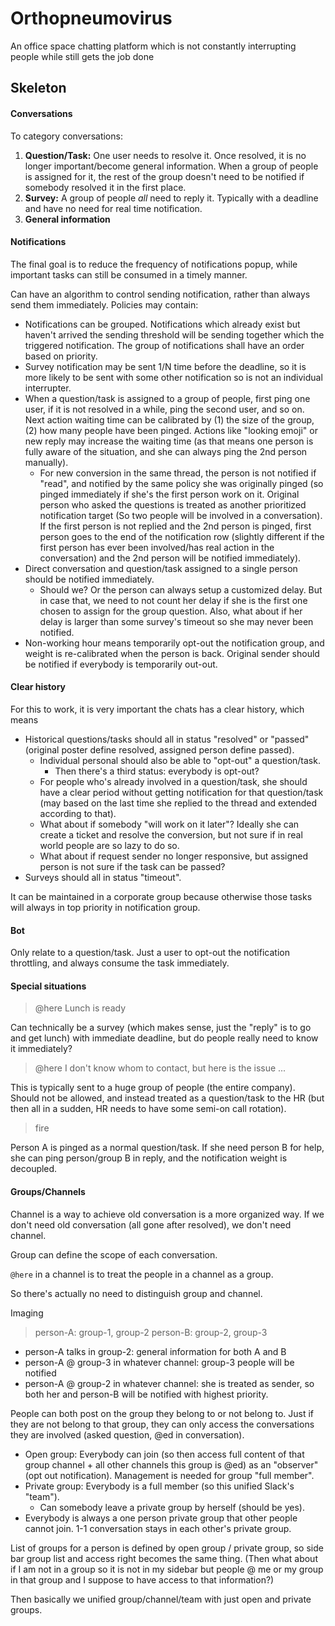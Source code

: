 # Orthopneumovirus

An office space chatting platform which is not constantly interrupting people while still gets the job done

## Skeleton

#### Conversations

To category conversations:

1. **Question/Task:** One user needs to resolve it. Once resolved, it is no longer important/become general information. When a group of people is assigned for it, the rest of the group doesn't need to be notified if somebody resolved it in the first place.
2. **Survey:** A group of people *all* need to reply it. Typically with a deadline and have no need for real time notification.
3. **General information**

#### Notifications

The final goal is to reduce the frequency of notifications popup, while important tasks can still be consumed in a timely manner.

Can have an algorithm to control sending notification, rather than always send them immediately. Policies may contain:

* Notifications can be grouped. Notifications which already exist but haven't arrived the sending threshold will be sending together which the triggered notification. The group of notifications shall have an order based on priority.
* Survey notification may be sent 1/N time before the deadline, so it is more likely to be sent with some other notification so is not an individual interrupter.
* When a question/task is assigned to a group of people, first ping one user, if it is not resolved in a while, ping the second user, and so on. Next action waiting time can be calibrated by (1) the size of the group, (2) how many people have been pinged. Actions like "looking emoji" or new reply may increase the waiting time (as that means one person is fully aware of the situation, and she can always ping the 2nd person manually).
	* For new conversion in the same thread, the person is not notified if "read", and notified by the same policy she was originally pinged (so pinged immediately if she's the first person work on it. Original person who asked the questions is treated as another prioritized notification target (So two people will be involved in a conversation). If the first person is not replied and the 2nd person is pinged, first person goes to the end of the notification row (slightly different if the first person has ever been involved/has real action in the conversation) and the 2nd person will be notified immediately). 
* Direct conversation and question/task assigned to a single person should be notified immediately.
	* Should we? Or the person can always setup a customized delay. But in case that, we need to not count her delay if she is the first one chosen to assign for the group question. Also, what about if her delay is larger than some survey's timeout so she may never been notified.
* Non-working hour means temporarily opt-out the notification group, and weight is re-calibrated when the person is back. Original sender should be notified if everybody is temporarily out-out.

#### Clear history

For this to work, it is very important the chats has a clear history, which means 

* Historical questions/tasks should all in status "resolved" or "passed" (original poster define resolved, assigned person define passed).
	* Individual personal should also be able to "opt-out" a question/task.
		* Then there's a third status: everybody is opt-out?
	* For people who's already involved in a question/task, she should have a clear period without getting notification for that question/task (may based on the last time she replied to the thread and extended according to that).
	* What about if somebody "will work on it later"? Ideally she can create a ticket and resolve the conversion, but not sure if in real world people are so lazy to do so.
	* What about if request sender no longer responsive, but assigned person is not sure if the task can be passed?
* Surveys should all in status "timeout".

It can be maintained in a corporate group because otherwise those tasks will always in top priority in notification group. 

#### Bot

Only relate to a question/task. Just a user to opt-out the notification throttling, and always consume the task immediately.

#### Special situations

> @here Lunch is ready

Can technically be a survey (which makes sense, just the "reply" is to go and get lunch) with immediate deadline, but do people really need to know it immediately?

> @here I don't know whom to contact, but here is the issue ...

This is typically sent to a huge group of people (the entire company). Should not be allowed, and instead treated as a question/task to the HR (but then all in a sudden, HR needs to have some semi-on call rotation).

> fire

Person A is pinged as a normal question/task. If she need person B for help, she can ping person/group B in reply, and the notification weight is decoupled.

#### Groups/Channels

Channel is a way to achieve old conversation is a more organized way. If we don't need old conversation (all gone after resolved), we don't need channel.

Group can define the scope of each conversation.

`@here` in a channel is to treat the people in a channel as a group.

So there's actually no need to distinguish group and channel. 

Imaging

> person-A: group-1, group-2
> person-B: group-2, group-3

* person-A talks in group-2: general information for both A and B
* person-A @ group-3 in whatever channel: group-3 people will be notified
* person-A @ group-2 in whatever channel: she is treated as sender, so both her and person-B will be notified with highest priority.

People can both post on the group they belong to or not belong to. Just if they are not belong to that group, they can only access the conversations they are involved (asked question, @ed in conversation).

* Open group: Everybody can join (so then access full content of that group channel + all other channels this group is @ed) as an "observer" (opt out notification). Management is needed for group "full member".
* Private group: Everybody is a full member (so this unified Slack's "team").
	* Can somebody leave a private group by herself (should be yes).
* Everybody is always a one person private group that other people cannot join. 1-1 conversation stays in each other's private group.

List of groups for a person is defined by open group / private group, so side bar group list and access right becomes the same thing. (Then what about if I am not in a group so it is not in my sidebar but people @ me or my group in that group and I suppose to have access to that information?)

Then basically we unified group/channel/team with just open and private groups.